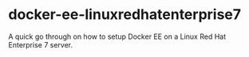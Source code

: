 # docker-ee-linuxredhatenterprise7
A quick go through on how to setup Docker EE on a Linux Red Hat Enterprise 7 server.

